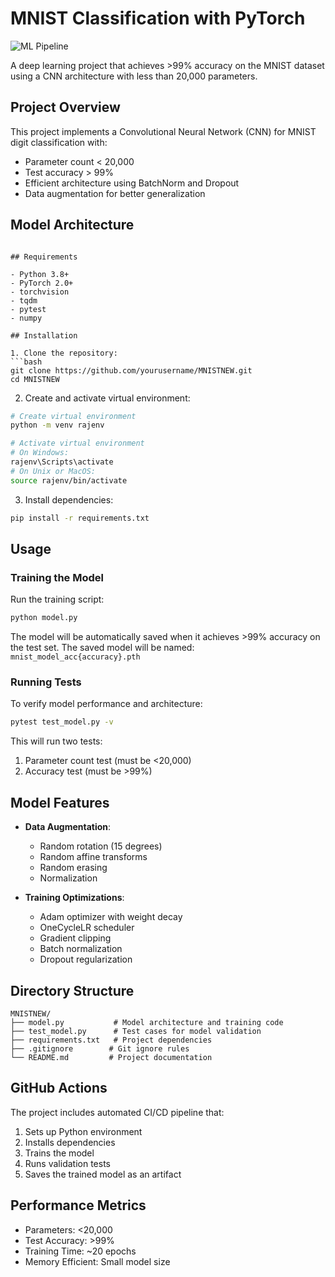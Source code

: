 # MNIST Classification with PyTorch

![ML Pipeline](https://github.com/yourusername/MNISTNEW/actions/workflows/test.yml/badge.svg)

A deep learning project that achieves >99% accuracy on the MNIST dataset using a CNN architecture with less than 20,000 parameters.

## Project Overview

This project implements a Convolutional Neural Network (CNN) for MNIST digit classification with:
- Parameter count < 20,000
- Test accuracy > 99%
- Efficient architecture using BatchNorm and Dropout
- Data augmentation for better generalization

## Model Architecture

```

## Requirements

- Python 3.8+
- PyTorch 2.0+
- torchvision
- tqdm
- pytest
- numpy

## Installation

1. Clone the repository:
```bash
git clone https://github.com/yourusername/MNISTNEW.git
cd MNISTNEW
```

2. Create and activate virtual environment:
```bash
# Create virtual environment
python -m venv rajenv

# Activate virtual environment
# On Windows:
rajenv\Scripts\activate
# On Unix or MacOS:
source rajenv/bin/activate
```

3. Install dependencies:
```bash
pip install -r requirements.txt
```

## Usage

### Training the Model

Run the training script:
```bash
python model.py
```

The model will be automatically saved when it achieves >99% accuracy on the test set.
The saved model will be named: `mnist_model_acc{accuracy}.pth`

### Running Tests

To verify model performance and architecture:
```bash
pytest test_model.py -v
```

This will run two tests:
1. Parameter count test (must be <20,000)
2. Accuracy test (must be >99%)

## Model Features

- **Data Augmentation**: 
  - Random rotation (15 degrees)
  - Random affine transforms
  - Random erasing
  - Normalization

- **Training Optimizations**:
  - Adam optimizer with weight decay
  - OneCycleLR scheduler
  - Gradient clipping
  - Batch normalization
  - Dropout regularization

## Directory Structure

```
MNISTNEW/
├── model.py           # Model architecture and training code
├── test_model.py      # Test cases for model validation
├── requirements.txt   # Project dependencies
├── .gitignore        # Git ignore rules
└── README.md         # Project documentation
```

## GitHub Actions

The project includes automated CI/CD pipeline that:
1. Sets up Python environment
2. Installs dependencies
3. Trains the model
4. Runs validation tests
5. Saves the trained model as an artifact

## Performance Metrics

- Parameters: <20,000
- Test Accuracy: >99%
- Training Time: ~20 epochs
- Memory Efficient: Small model size



